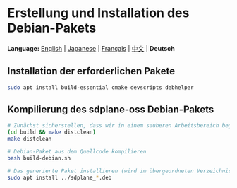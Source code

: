 # Erstellung und Installation des Debian-Pakets

**Language:** [English](../en/build-debian-package.md) | [Japanese](../ja/build-debian-package.md) | [Français](../fr/build-debian-package.md) | [中文](../zh/build-debian-package.md) | **Deutsch**

## Installation der erforderlichen Pakete
```bash
sudo apt install build-essential cmake devscripts debhelper
```

## Kompilierung des sdplane-oss Debian-Pakets
```bash
# Zunächst sicherstellen, dass wir in einem sauberen Arbeitsbereich beginnen
(cd build && make distclean)
make distclean

# Debian-Paket aus dem Quellcode kompilieren
bash build-debian.sh

# Das generierte Paket installieren (wird im übergeordneten Verzeichnis erstellt)
sudo apt install ../sdplane_*.deb
```